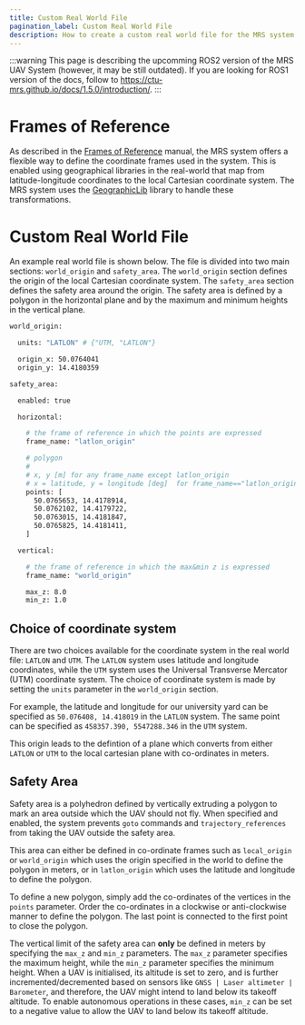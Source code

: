 ```yaml
---
title: Custom Real World File
pagination_label: Custom Real World File
description: How to create a custom real world file for the MRS system to fly in a new location
---
```


:::warning
This page is describing the upcomming ROS2 version of the MRS UAV System (however, it may be still outdated). If you are looking for ROS1 version of the docs, follow to https://ctu-mrs.github.io/docs/1.5.0/introduction/.
:::

# Frames of Reference

As described in the [Frames of Reference](/docs/api/frames_of_reference) manual, the MRS system offers a flexible way to define the coordinate frames used in the system. This is enabled using geographical libraries in the real-world that map from latitude-longitude coordinates to the local Cartesian coordinate system. The MRS system uses the [GeographicLib](https://geographiclib.sourceforge.io/) library to handle these transformations.

# Custom Real World File

An example real world file is shown below. The file is divided into two main sections: `world_origin` and `safety_area`. The `world_origin` section defines the origin of the local Cartesian coordinate system. The `safety_area` section defines the safety area around the origin. The safety area is defined by a polygon in the horizontal plane and by the maximum and minimum heights in the vertical plane.


```bash
world_origin:

  units: "LATLON" # {"UTM, "LATLON"}

  origin_x: 50.0764041
  origin_y: 14.4180359

safety_area:

  enabled: true

  horizontal:

    # the frame of reference in which the points are expressed
    frame_name: "latlon_origin"

    # polygon
    #
    # x, y [m] for any frame_name except latlon_origin
    # x = latitude, y = longitude [deg]  for frame_name=="latlon_origin"
    points: [
      50.0765653, 14.4178914,
      50.0762102, 14.4179722,
      50.0763015, 14.4181847,
      50.0765825, 14.4181411,
    ]

  vertical:

    # the frame of reference in which the max&min z is expressed
    frame_name: "world_origin"

    max_z: 8.0
    min_z: 1.0
```

## Choice of coordinate system

There are two choices available for the coordinate system in the real world file: `LATLON` and `UTM`. The `LATLON` system uses latitude and longitude coordinates, while the `UTM` system uses the Universal Transverse Mercator (UTM) coordinate system. The choice of coordinate system is made by setting the `units` parameter in the `world_origin` section.

For example, the latitude and longitude for our university yard can be specified as ```50.076408, 14.418019``` in the `LATLON` system. The same point can be specified as ```458357.390, 5547288.346``` in the `UTM` system.

This origin leads to the defintion of a plane which converts from either `LATLON` or `UTM` to the local cartesian plane with co-ordinates in meters.


## Safety Area

Safety area is a polyhedron defined by vertically extruding a polygon to mark an area outside which the UAV should not fly. When specified and enabled, the system prevents ```goto``` commands and ```trajectory_references``` from taking the UAV outside the safety area. 

This area can either be defined in co-ordinate frames such as `local_origin` or `world_origin` which uses the origin specified in the world to define the polygon in meters, or in ```latlon_origin``` which uses the latitude and longitude to define the polygon.

To define a new polygon, simply add the co-ordinates of the vertices in the `points` parameter. Order the co-ordinates in a clockwise or anti-clockwise manner to define the polygon. The last point is connected to the first point to close the polygon.

The vertical limit of the safety area can **only** be defined in meters by specifying the `max_z` and `min_z` parameters. The `max_z` parameter specifies the maximum height, while the `min_z` parameter specifies the minimum height. When a UAV is initialised, its altitude is set to zero, and is further incremented/decremented based on sensors like `GNSS | Laser altimeter | Barometer`, and therefore, the UAV might intend to land below its takeoff altitude. To enable autonomous operations in these cases, `min_z` can be set to a negative value to allow the UAV to land below its takeoff altitude.
